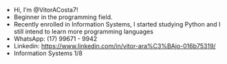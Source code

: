 - Hi, I’m @VitorACosta7!
- Beginner in the programming field.
- Recently enrolled in Information Systems, I started studying Python and I still intend to learn more programming languages
- WhatsApp: (17) 99671 - 9942
- Linkedin: https://www.linkedin.com/in/vitor-ara%C3%BAjo-016b75319/ 
- Information Systems 1/8
